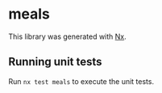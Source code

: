 # meals

This library was generated with [Nx](https://nx.dev).

## Running unit tests

Run `nx test meals` to execute the unit tests.
